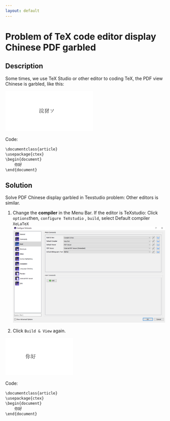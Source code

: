 ```yaml
---
layout: default
---
```

# Problem of TeX code editor display Chinese PDF garbled

## Description
Some times, we use TeX Studio or other editor to coding TeX, the PDF view Chinese is garbled, like this:

![garbled](garbled.PNG)

Code:
```
\documentclass{article}
\usepackage{ctex}
\begin{document}
	你好
\end{document}
```
## Solution
Solve PDF Chinese display garbled in Texstudio problem:
Other editors is similar.

1. Change the **compiler** in the Menu Bar.
If the editor is TeXstudio:
Click ```options```then, ```configure TeXstudio``` , ```build```, select Default compiler ```XeLaTeX``` 
![configure](configure.PNG)

2. Click ```Build & View``` again.

![garbled2](garbled2.PNG)

Code:
```
\documentclass{article}
\usepackage{ctex}
\begin{document}
	你好
\end{document}
```
